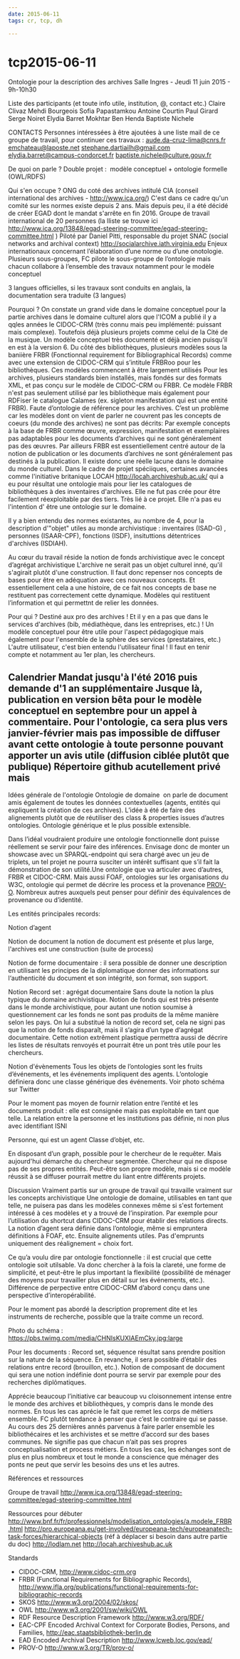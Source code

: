 ```yaml
---
date: 2015-06-11
tags: cr, tcp, dh

---
```


# tcp2015-06-11

Ontologie pour la description des archives
Salle Ingres - Jeudi 11 juin 2015 - 9h-10h30

Liste des participants (et toute info utile, institution, @, contact etc.)
Claire Clivaz
Mehdi Bourgeois
Sofia Papastamkou
Antoine Courtin
Paul Girard
Serge Noiret
Elydia Barret
Mokhtar Ben Henda
Baptiste Nichele


CONTACTS
Personnes intéressées à être ajoutées à une liste mail de ce groupe de travail, pour continuer ces travaux :
aude.da-cruz-lima@cnrs.fr
emchateau@laposte.net
stephane.dartiailh@gmail.com
elydia.barret@campus-condorcet.fr
baptiste.nichele@culture.gouv.fr


De quoi on parle ?
Double projet :
​    modèle conceptuel + ontologie formelle (OWL/RDFS)

Qui s'en occupe ?
ONG du coté des archives intitulé CIA (conseil international des archives - http://www.ica.org/)
C'est dans ce cadre qu'un comité sur les normes existe depuis 2 ans. Mais depuis peu, il a été décidé de créer EGAD dont le mandat s'arrête en fin 2016.
Groupe de travail international de 20 personnes (la lliste se trouve ici http://www.ica.org/13848/egad-steering-committee/egad-steering-committee.html )
Piloté par Daniel Pitti, responsable du projet SNAC (social networks and archival context) http://socialarchive.iath.virginia.edu
Enjeux internationaux concernant l’élaboration d’une norme ou d’une onotologie.
Plusieurs sous-groupes, FC pilote le sous-groupe de l’ontologie mais chacun collabore à l’ensemble des travaux notamment pour le modèle conceptuel

3 langues officielles, si les travaux sont conduits en anglais, la documentation sera traduite (3 langues)


Pourquoi ?
On constate un grand vide dans le domaine conceptuel pour la partie archives dans le domaine culturel alors que l'ICOM a publié il y a qqles années le CIDOC-CRM (très connu mais peu implémenté: puissant mais complexe).
Toutefois déjà plusieurs projets comme celui de la Cité de la musique.
Un modèle conceptuel très documenté et déjà ancien puisqu’il en est à la version 6.
Du côté des bibliothèques, plusieurs modèles sous la baniière FRBR (Fonctionnal requirement for Bibliographical Records) comme avec une extension de CIDOC-CRM qui s’intitule FRBRoo pour les bibliothèques.
Ces modèles commencent à être largement utilisés
Pour les archives, plusieurs standards bien installés, mais fondés sur des formats XML, et pas conçu sur le modèle de CIDOC-CRM ou FRBR.
Ce modèle FRBR n'est pas seulement utilisé par les bibliothèque mais également pour RDFiser le catalogue Calames (ex. sigleton manifestation qui est une entité FRBR).
Faute d’ontologie de référence pour les archives. C’est un problème car les modèles dont on vient de parler ne couvrent pas les concepts de coeurs (du monde des archives) ne sont pas décrits:
Par exemple concepts à la base de FRBR comme œuvre, expression, manifestation et exemplaires pas adaptables pour les documents d’archives qui ne sont généralement pas des œuvres. Par ailleurs FRBR est essentiellement centré autour de la notion de publication or les documents d’archives ne sont généralement pas destinés à la publication.
Il existe donc une réelle lacune dans le domaine du monde culturel.
Dans le cadre de projet spéciiques, certaines avancées comme l'initiative britanique LOCAH http://locah.archiveshub.ac.uk/ qui a eu pour résultat une ontologie mais pour lier les catalogues de bibliothèques à des inventaires d'archives. Elle ne fut pas crée pour être facilement réexploitable par des tiers. Très lié à ce projet. Elle n'a pas eu l'intention d' être une ontologie sur le domaine.

Il y a bien entendu des normes existantes, au nombre de 4, pour la description d'"objet" utiles au monde archivistique :  inventaires (ISAD-G) , personnes (ISAAR-CPF),  fonctions (ISDF), insituttions détentrices d'archives (ISDIAH).

Au cœur du travail réside la notion de fonds archivistique avec le concept d’agrégat archivistique
L'archive ne serait pas un objet culturel inné, qu'il s'agirait plutôt d'une construction. Il faut donc repenser nos concepts de bases pour être en adéquation avec ces nouveaux concepts.
Et essentiellement cela a une histoire, de ce fait nos concepts de base ne restituent pas correctement cette dynamique.
Modèles qui restituent l’information et qui permettnt de relier les données.


Pour qui ?
Destiné aux pro des archives ! Et il y en a pas que dans le services d'archives (bib, médiathèque, dans les entreprises, etc.) !
Un modèle conceptuel pour être utile pour l'aspect pédagogique mais également pour l'ensemble de la sphère des services (prestataires, etc.)
L'autre utilisateur, c'est bien entendu l'utilisateur final ! Il faut en tenir compte et notamment au 1er plan, les chercheurs.

Calendrier
Mandat jusqu'à l'été 2016 puis demande d'1 an supplémentaire
Jusque là, publication en version bêta pour le modèle conceptuel en septembre pour un appel à commentaire.
Pour l'ontologie, ca sera plus vers janvier-février mais pas impossible de diffuser avant cette ontologie à toute personne pouvant apporter un avis utile (diffusion ciblée plutôt que publique)
Répertoire github acutellement privé mais
-----
Idées générale de l'ontologie
Ontologie de domaine
​        on parle de document amis également de toutes les données contextuelles (agents, entités qui expliquent la création de ces archives).
L’idée à été de faire des alignements plutôt que de réutiliser des class & properties issues d’autres ontologies.
Ontologie générique et le plus possible extensible.

Dans l’idéal voudraient produire une ontologie fonctionnelle dont puisse réellement se servir pour faire des inférences. Envisage donc de monter un showcase avec un SPARQL-endpoint qui sera chargé avec un jeu de triplets, un tel projet ne pourra susciter un intérêt suffisant que s’il fait la démonstration de son utilité.Une ontologie que va articuler avec d’autres, FRBR et CIDOC-CRM. Mais aussi FOAF, ontologies sur les organisations du W3C, ontologie qui permet de décrire les process et la provenance [PROV-O](http://www.w3.org/TR/prov-o/). Nombreux autres auxquels peut penser pour définir des équivalences de provenance ou d’identité.

Les entités principales
records:

Notion d’agent

Notion de document
la notion de document est présente et plus large, l'archives est une construction (suite de process)

Notion de forme documentaire : il sera possible de donner une description en utilisant les principes de la diplomatique
donner des informations sur l‘authenticité du document et son intégrité, son format, son support.

Notion Record set : agrégat documentaire
Sans doute la notion la plus typique du domaine archivistique. Notion de fonds qui est très présente dans le monde archivistique, pour autant une notion soumise à questionnement car les fonds ne sont pas produits de la même manière selon les pays. On lui a substitué la notion de record set, cela ne signi pas que la notion de fonds disparaît, mais il s‘agira d’un type d‘agrégat documentaire. Cette notion extrêment plastique permettra aussi de décrire les listes de résultats renvoyés et pourrait être un pont très utile pour les chercheurs.

Notion d'évènements
Tous les objets de l’ontologies sont les fruits d’événements, et les événements impliquent des agents. L’ontologie définiera donc une classe générique des événements.
Voir photo schéma sur Twitter

Pour le moment pas moyen de fournir relation entre l’entité et les documents produit : elle est consignée mais pas exploitable en tant que telle.
La relation entre la personne et les institutions pas définie, ni non plus avec identifiant ISNI

Personne, qui est un agent
Classe d’objet, etc.

En disposant d’un graph, possible pour le chercheur de le requêter. Mais aujourd'hui démarche du chercheur segmentée. Chercheur qui ne dispose pas de ses propres entités. Peut-être son propre modèle, mais si ce modèle réussit à se diffuser pourrait mettre du liant entre différents projets.

Discussion
Vraiment partis sur un groupe de travail qui travaille vraiment sur les concepts archivistique
Une ontologie de domaine, utilisables en tant que telle, ne puisera pas dans les modèles connexes même si s'est fortement intéressé à ces modèles et y a trouvé de l’inspiration. Par exemple pour l’utilisation du shortcut dans CIDOC-CRM pour établir des relations directs.
La notion d’agent sera définie dans l’ontologie, même si empruntera définitions à FOAF, etc. Ensuite alignements utiles.
Pas d'emprunts uniquement des réalignement = choix fort.

Ce qu’a voulu dire par ontologie fonctionnelle : il est crucial que cette ontologie soit utilsable. Va donc chercher à la fois la clareté, une forme de simplicité, et peut-être le plus important la flexibilité (possibilité de ménager des moyens pour travailler plus en détail sur les événements, etc.).
Différence de perpective entre CIDOC-CRM d’abord conçu dans une perspective d’interopérabilité.

Pour le moment pas abordé la description proprement dite et les instruments de recherche, possible que la traite comme un record.

Photo du schéma : https://pbs.twimg.com/media/CHNIsKUXIAEmCky.jpg:large

Pour les documents :
Record set, séquence résultat sans prendre position sur la nature de la séquence. En revanche, il sera possible d’établir des relations entre record (brouillon, etc.). Notion de composant de document qui sera une notion indéfinie dont pourra se servir par exemple pour des recherches diplômatiques.

Apprécie beaucoup l’initiative car beaucoup vu cloisonnement intense entre le monde des archives et bibliothèques, y compris dans le monde des normes. En tous les cas aprécie le fait que remet les corps de métiers ensemble.
FC plutôt tendance à penser que c’est le contraire qui se passe. Au cours des 25 dernières annés parvenus à faire parler ensemble les bibliothécaires et les archivistes et se mettre d’accord sur des bases communes. Ne signifie pas que chacun n’ait pas ses propres conceptualisation et process métiers. En tous les cas, les échanges sont de plus en plus nombreux et tout le monde a conscience que ménager des ponts ne peut que servir les besoins des uns et les autres.



Références et ressources

Groupe de travail
http://www.ica.org/13848/egad-steering-committee/egad-steering-committee.html

Ressources pour débuter
http://www.bnf.fr/fr/professionnels/modelisation_ontologies/a.modele_FRBR.html
http://pro.europeana.eu/get-involved/europeana-tech/europeanatech-task-forces/hierarchical-objects (réf à déplacer si besoin dans autre partie du doc)
http://lodlam.net
http://locah.archiveshub.ac.uk

Standards
- CIDOC-CRM, http://www.cidoc-crm.org
- FRBR (Functional Requirements for Bibliographic Records), http://www.ifla.org/publications/functional-requirements-for-bibliographic-records
- SKOS http://www.w3.org/2004/02/skos/
- OWL http://www.w3.org/2001/sw/wiki/OWL
- RDF Resource Description Framework http://www.w3.org/RDF/
- EAC-CPF Encoded Archival Context for Corporate Bodies, Persons, and Families, http://eac.staatsbibliothek-berlin.de
- EAD Encoded Archival Description http://www.lcweb.loc.gov/ead/
- PROV-O http://www.w3.org/TR/prov-o/
